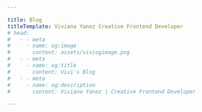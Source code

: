 ```yaml
---

title: Blog
titleTemplate: Viviana Yanez Creative Frontend Developer
# head:
#   - - meta
#     - name: og:image
#       content: assets/viviogimage.png
#   - - meta
#     - name: og:title
#       content: Vivi's Blog
#   - - meta
#     - name: og:description
#       content: Viviana Yanez | Creative Frontend Developer

---
```



<script setup>
import Blog from '../.vitepress/theme/BlogTemplate.vue'
</script>
 
<div class="blog">
    <Blog></Blog>
</div>
